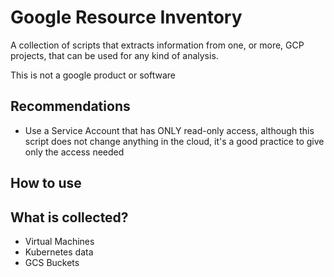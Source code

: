 # Google Resource Inventory

A collection of scripts that extracts information from one, or more, GCP projects, that can be used for any kind of analysis.

This is not a google product or software

## Recommendations
- Use a Service Account that has ONLY read-only access, although this script does not change anything in the cloud, it's a good practice to give only the access needed 

## How to use

## What is collected?
- Virtual Machines
- Kubernetes data
- GCS Buckets
